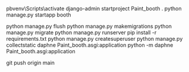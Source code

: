 pbvenv\Scripts\activate
django-admin startproject Paint_booth .
python manage.py startapp booth

python manage.py flush
python manage.py makemigrations
python manage.py migrate
python manage.py runserver
pip install -r requirements.txt
python manage.py createsuperuser
python manage.py collectstatic
daphne Paint_booth.asgi:application
python -m daphne Paint_booth.asgi:application


git push origin main

